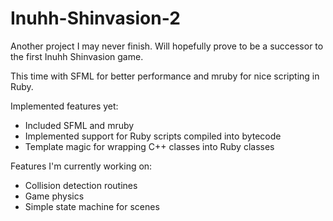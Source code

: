 # Inuhh-Shinvasion-2

Another project I may never finish.
Will hopefully prove to be a successor to the first Inuhh Shinvasion game.

This time with SFML for better performance and mruby for nice scripting in Ruby.

Implemented features yet:

* Included SFML and mruby
* Implemented support for Ruby scripts compiled into bytecode
* Template magic for wrapping C++ classes into Ruby classes

Features I'm currently working on:

* Collision detection routines
* Game physics
* Simple state machine for scenes

